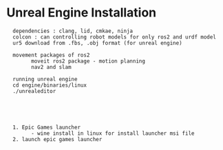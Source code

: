 # Unreal Engine Installation
      dependencies : clang, lid, cmkae, ninja
      colcon : can controlling robot models for only ros2 and urdf model
      ur5 download from .fbs, .obj format (for unreal engine)

      movement packages of ros2
            moveit ros2 package - motion planning
            nav2 and slam

      running unreal engine
      cd engine/binaries/linux
      ./unrealeditor





      1. Epic Games launcher
            - wine install in linux for install launcher msi file
      2. launch epic games launcher
      
